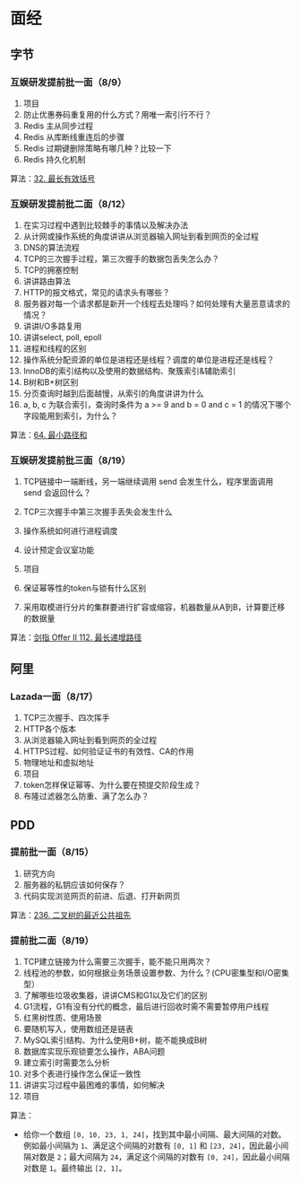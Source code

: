 # 面经



## 字节

### 互娱研发提前批一面（8/9）

1. 项目
2. 防止优惠券码重复用的什么方式？用唯一索引行不行？
3. Redis 主从同步过程
4. Redis 从库断线重连后的步骤
5. Redis 过期键删除策略有哪几种？比较一下
6. Redis 持久化机制

算法：[32. 最长有效括号](https://leetcode-cn.com/problems/longest-valid-parentheses)



### 互娱研发提前批二面（8/12）

1. 在实习过程中遇到比较棘手的事情以及解决办法
2. 从计网或操作系统的角度讲讲从浏览器输入网址到看到网页的全过程
3. DNS的算法流程
4. TCP的三次握手过程，第三次握手的数据包丢失怎么办？
5. TCP的拥塞控制
6. 讲讲路由算法
7. HTTP的报文格式，常见的请求头有哪些？
8. 服务器对每一个请求都是新开一个线程去处理吗？如何处理有大量恶意请求的情况？
9. 讲讲I/O多路复用
10. 讲讲select, poll, epoll
11. 进程和线程的区别
12. 操作系统分配资源的单位是进程还是线程？调度的单位是进程还是线程？
13. InnoDB的索引结构以及使用的数据结构、聚簇索引&辅助索引
14. B树和B+树区别
15. 分页查询时越到后面越慢，从索引的角度讲讲为什么
16. a, b, c 为联合索引，查询时条件为 a >= 9 and b = 0 and c = 1 的情况下哪个字段能用到索引，为什么？

算法：[64. 最小路径和](https://leetcode-cn.com/problems/minimum-path-sum)



### 互娱研发提前批三面（8/19）

1. TCP链接中一端断线，另一端继续调用 send 会发生什么，程序里面调用 send 会返回什么？
2. TCP三次握手中第三次握手丢失会发生什么
3. 操作系统如何进行进程调度

4. 设计预定会议室功能
5. 项目
6. 保证幂等性的token与锁有什么区别
7. 采用取模进行分片的集群要进行扩容或缩容，机器数量从A到B，计算要迁移的数据量

算法：[剑指 Offer II 112. 最长递增路径](https://leetcode-cn.com/problems/fpTFWP)



## 阿里

### Lazada一面（8/17）

1. TCP三次握手、四次挥手
2. HTTP各个版本
3. 从浏览器输入网址到看到网页的全过程
4. HTTPS过程、如何验证证书的有效性、CA的作用
5. 物理地址和虚拟地址
6. 项目
7. token怎样保证幂等、为什么要在预提交阶段生成？
8. 布隆过滤器怎么防重、满了怎么办？



## PDD

### 提前批一面（8/15）

1. 研究方向
2. 服务器的私钥应该如何保存？
3. 代码实现浏览网页的前进、后退、打开新网页

算法：[236. 二叉树的最近公共祖先](https://leetcode-cn.com/problems/lowest-common-ancestor-of-a-binary-tree)



### 提前批二面（8/19）

1. TCP建立链接为什么需要三次握手，能不能只用两次？
2. 线程池的参数，如何根据业务场景设置参数、为什么？(CPU密集型和I/O密集型）
3. 了解哪些垃圾收集器，讲讲CMS和G1以及它们的区别
4. G1流程，G1有没有分代的概念，最后进行回收时需不需要暂停用户线程
5. 红黑树性质、使用场景
6. 要随机写入，使用数组还是链表
7. MySQL索引结构、为什么使用B+树，能不能换成B树
8. 数据库实现乐观锁要怎么操作，ABA问题
9. 建立索引时需要怎么分析
10. 对多个表进行操作怎么保证一致性
11. 讲讲实习过程中最困难的事情，如何解决
12. 项目

算法：

* 给你一个数组 `[0, 10, 23, 1, 24]`，找到其中最小间隔、最大间隔的对数。例如最小间隔为 `1`、满足这个间隔的对数有 `[0, 1]` 和 `[23, 24]`，因此最小间隔对数是 `2`；最大间隔为 `24`，满足这个间隔的对数有 `[0, 24]`，因此最小间隔对数是 `1`。最终输出 `[2, 1]`。
